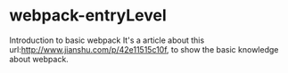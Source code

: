# webpack-entryLevel
Introduction to basic webpack
It's a article about this url:http://www.jianshu.com/p/42e11515c10f, to show the basic knowledge about webpack.
